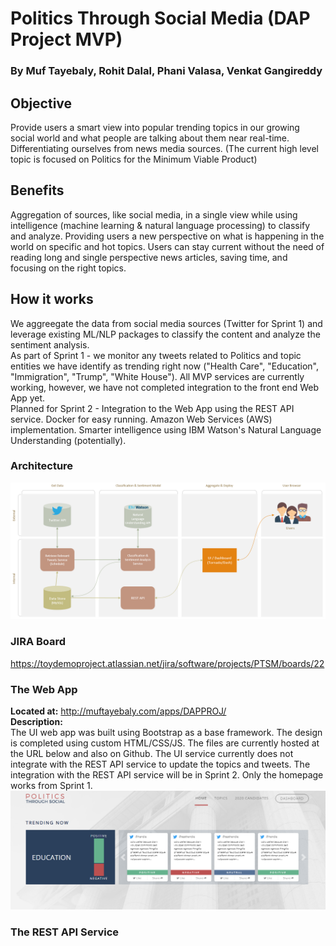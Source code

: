# Politics Through Social Media (DAP Project MVP)
### By Muf Tayebaly, Rohit Dalal, Phani Valasa, Venkat Gangireddy

## Objective
Provide users a smart view into popular trending topics in our growing social world and what people are talking about them near real-time.  Differentiating ourselves from news media sources.
(The current high level topic is focused on Politics for the Minimum Viable Product)

## Benefits
Aggregation of sources, like social media, in a single view while using intelligence (machine learning & natural language processing) to classify and analyze.  Providing users a new perspective on what is happening in the world on specific and hot topics.  Users can stay current without the need of reading long and single perspective news articles, saving time, and focusing on the right topics.

## How it works
We aggreegate the data from social media sources (Twitter for Sprint 1) and leverage existing ML/NLP packages to classify the content and analyze the sentiment analysis.  
As part of Sprint 1 - we monitor any tweets related to Politics and topic entities we have identify as trending right now ("Health Care", "Education", "Immigration", "Trump", "White House").  All MVP services are currently working, however, we have not completed integration to the front end Web App yet.  
Planned for Sprint 2 - Integration to the Web App using the REST API service.  Docker for easy running.  Amazon Web Services (AWS) implementation.  Smarter intelligence using IBM Watson's Natural Language Understanding (potentially).
  
### Architecture
![alt text](imgs/MVP-Architecture.png "MVP Architecture")

### JIRA Board
https://toydemoproject.atlassian.net/jira/software/projects/PTSM/boards/22  

### The Web App
**Located at:**  http://muftayebaly.com/apps/DAPPROJ/  
**Description:**  
The UI web app was built using Bootstrap as a base framework.  The design is completed using custom HTML/CSS/JS.  The files are currently hosted at the URL below and also on Github.  The UI service currently does not integrate with the REST API service to update the topics and tweets.  The integration with the REST API service will be in Sprint 2.  Only the homepage works from Sprint 1.
![alt text](imgs/MVP-WebApp.png "MVP Web App")

### The REST API Service
